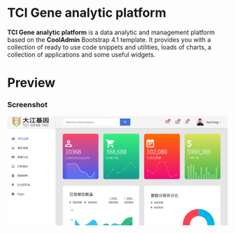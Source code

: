 # TCI Gene analytic platform
**TCI Gene analytic platform** is a data analytic and management platform based on the **CoolAdmin** Bootstrap 4.1 template. 
It provides you with a collection of ready to use code snippets and utilities, loads of charts, a collection of applications and some useful widgets.

# Preview

### Screenshot

![CoolAdmin admin dashboard template preview](./images/sc.png)

